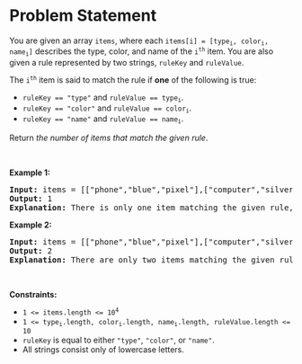 # Problem Statement

<p>You are given an array <code>items</code>, where each <code>items[i] = [type<sub>i</sub>, color<sub>i</sub>, name<sub>i</sub>]</code> describes the type, color, and name of the <code>i<sup>th</sup></code> item. You are also given a rule represented by two strings, <code>ruleKey</code> and <code>ruleValue</code>.</p>

<p>The <code>i<sup>th</sup></code> item is said to match the rule if <strong>one</strong> of the following is true:</p>

<ul>
	<li><code>ruleKey == &quot;type&quot;</code> and <code>ruleValue == type<sub>i</sub></code>.</li>
	<li><code>ruleKey == &quot;color&quot;</code> and <code>ruleValue == color<sub>i</sub></code>.</li>
	<li><code>ruleKey == &quot;name&quot;</code> and <code>ruleValue == name<sub>i</sub></code>.</li>
</ul>

<p>Return <em>the number of items that match the given rule</em>.</p>

<p>&nbsp;</p>
<p><strong>Example 1:</strong></p>

<pre>
<strong>Input:</strong> items = [[&quot;phone&quot;,&quot;blue&quot;,&quot;pixel&quot;],[&quot;computer&quot;,&quot;silver&quot;,&quot;lenovo&quot;],[&quot;phone&quot;,&quot;gold&quot;,&quot;iphone&quot;]], ruleKey = &quot;color&quot;, ruleValue = &quot;silver&quot;
<strong>Output:</strong> 1
<strong>Explanation:</strong> There is only one item matching the given rule, which is [&quot;computer&quot;,&quot;silver&quot;,&quot;lenovo&quot;].
</pre>

<p><strong>Example 2:</strong></p>

<pre>
<strong>Input:</strong> items = [[&quot;phone&quot;,&quot;blue&quot;,&quot;pixel&quot;],[&quot;computer&quot;,&quot;silver&quot;,&quot;phone&quot;],[&quot;phone&quot;,&quot;gold&quot;,&quot;iphone&quot;]], ruleKey = &quot;type&quot;, ruleValue = &quot;phone&quot;
<strong>Output:</strong> 2
<strong>Explanation:</strong> There are only two items matching the given rule, which are [&quot;phone&quot;,&quot;blue&quot;,&quot;pixel&quot;] and [&quot;phone&quot;,&quot;gold&quot;,&quot;iphone&quot;]. Note that the item [&quot;computer&quot;,&quot;silver&quot;,&quot;phone&quot;] does not match.</pre>

<p>&nbsp;</p>
<p><strong>Constraints:</strong></p>

<ul>
	<li><code>1 &lt;= items.length &lt;= 10<sup>4</sup></code></li>
	<li><code>1 &lt;= type<sub>i</sub>.length, color<sub>i</sub>.length, name<sub>i</sub>.length, ruleValue.length &lt;= 10</code></li>
	<li><code>ruleKey</code> is equal to either <code>&quot;type&quot;</code>, <code>&quot;color&quot;</code>, or <code>&quot;name&quot;</code>.</li>
	<li>All strings consist only of lowercase letters.</li>
</ul>
